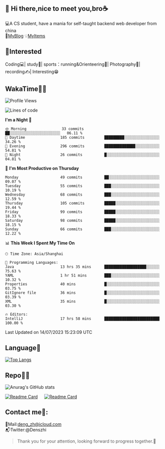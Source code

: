 👋 Hi there,nice to meet you,bro☕
---
💻A CS student, have a mania for self-taught backend web developer from china   
👣[MyBlog](https://github.com/HealUP/MyBlog)
💡[MyItems](https://healup.github.io/)

 <!-- waka-box start -->
 <!-- waka-box end -->
 
🧲**Interested**
--
Coding💻| study📖| sports：running&Orienteering🏃‍| Photography📸| recording✍️| Interesting😁

WakaTime👨‍💻
---
<!--START_SECTION:waka-->
![Profile Views](http://img.shields.io/badge/Profile%20Views-7-blue)

![Lines of code](https://img.shields.io/badge/From%20Hello%20World%20I%27ve%20Written-167.7%20thousand%20lines%20of%20code-blue)

**I'm a Night 🦉** 

```text
🌞 Morning                33 commits          ██░░░░░░░░░░░░░░░░░░░░░░░   06.11 % 
🌆 Daytime                185 commits         █████████░░░░░░░░░░░░░░░░   34.26 % 
🌃 Evening                296 commits         ██████████████░░░░░░░░░░░   54.81 % 
🌙 Night                  26 commits          █░░░░░░░░░░░░░░░░░░░░░░░░   04.81 % 
```
📅 **I'm Most Productive on Thursday** 

```text
Monday                   49 commits          ██░░░░░░░░░░░░░░░░░░░░░░░   09.07 % 
Tuesday                  55 commits          ███░░░░░░░░░░░░░░░░░░░░░░   10.19 % 
Wednesday                68 commits          ███░░░░░░░░░░░░░░░░░░░░░░   12.59 % 
Thursday                 105 commits         █████░░░░░░░░░░░░░░░░░░░░   19.44 % 
Friday                   99 commits          █████░░░░░░░░░░░░░░░░░░░░   18.33 % 
Saturday                 98 commits          █████░░░░░░░░░░░░░░░░░░░░   18.15 % 
Sunday                   66 commits          ███░░░░░░░░░░░░░░░░░░░░░░   12.22 % 
```


📊 **This Week I Spent My Time On** 

```text
🕑︎ Time Zone: Asia/Shanghai

💬 Programming Languages: 
Java                     13 hrs 35 mins      ███████████████████░░░░░░   75.63 % 
YAML                     1 hr 51 mins        ███░░░░░░░░░░░░░░░░░░░░░░   10.32 % 
Properties               40 mins             █░░░░░░░░░░░░░░░░░░░░░░░░   03.75 % 
GitIgnore file           36 mins             █░░░░░░░░░░░░░░░░░░░░░░░░   03.39 % 
XML                      35 mins             █░░░░░░░░░░░░░░░░░░░░░░░░   03.30 % 

🔥 Editors: 
IntelliJ                 17 hrs 58 mins      █████████████████████████   100.00 % 
```


 Last Updated on 14/07/2023 15:23:09 UTC
<!--END_SECTION:waka-->

Language🚀
---
[![Top Langs](https://github-readme-stats.vercel.app/api/top-langs/?username=HealUP&layout=compact&hide_border=true)](https://github.com/HealUP)

Repo🧑‍💻
---
![Anurag's GitHub stats](https://github-readme-stats.vercel.app/api?username=HealUP&count_private=true&show_icons=true&theme=gruvbox&hide_border=true) 

[![Readme Card](https://github-readme-stats.vercel.app/api/pin/?username=HealUP&repo=InternetEy&theme=transparent)](https://github.com/HealUP/InternetEy) &emsp;
[![Readme Card](https://github-readme-stats.vercel.app/api/pin/?username=HealUP&repo=CampusExperience&theme=transparent)](https://github.com/HealUP/CampusExperience)


Contact me📱:
---
📮Mail:deng_zh@icloud.com  
📬Twitter:@Denszhi  

> Thank you for your attention, looking forward to progress together.🎉
